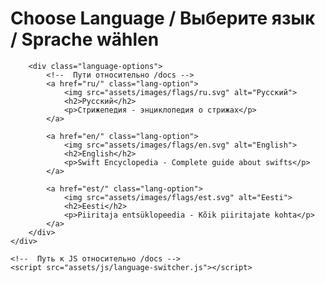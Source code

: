 <head>
    <meta charset="UTF-8">
    <meta name="viewport" content="width=device-width, initial-scale=1.0">
    <title>Swift Encyclopedia | Стрижепедия | Mauersegler-Enzyklopädie</title>
    <!--  Путь относительно /docs -->
    <link rel="stylesheet" href="assets/css/styles.css">
</head>

<body>
    <div class="language-selector">
        <h1>Choose Language / Выберите язык / Sprache wählen</h1>

        <div class="language-options">
            <!--  Пути относительно /docs -->
            <a href="ru/" class="lang-option">
                <img src="assets/images/flags/ru.svg" alt="Русский">
                <h2>Русский</h2>
                <p>Стрижепедия - энциклопедия о стрижах</p>
            </a>

            <a href="en/" class="lang-option">
                <img src="assets/images/flags/en.svg" alt="English">
                <h2>English</h2>
                <p>Swift Encyclopedia - Complete guide about swifts</p>
            </a>

            <a href="est/" class="lang-option">
                <img src="assets/images/flags/est.svg" alt="Eesti">
                <h2>Eesti</h2>
                <p>Piiritaja entsüklopeedia - Kõik piiritajate kohta</p>
            </a>
        </div>
    </div>

    <!--  Путь к JS относительно /docs -->
    <script src="assets/js/language-switcher.js"></script>
</body>